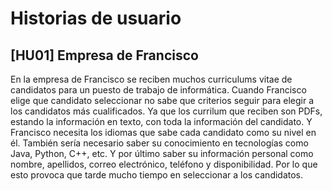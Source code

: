 # Historias de usuario

## [HU01] Empresa de Francisco
En la empresa de Francisco se reciben muchos curriculums vitae de candidatos para un puesto de trabajo de informática. Cuando Francisco elige que candidato seleccionar no sabe que criterios seguir para elegir a los candidatos más cualificados. 
Ya que los currilum que reciben son PDFs, estando la información en texto, con toda la información del candidato. Y Francisco necesita los idiomas que sabe cada candidato como su nivel en él. También sería necesario saber su conocimiento en tecnologías como Java, Python, C++, etc. Y por último saber su información personal como nombre, apellidos, correo electrónico, teléfono y disponibilidad.
Por lo que esto provoca que tarde mucho tiempo en seleccionar a los candidatos.
